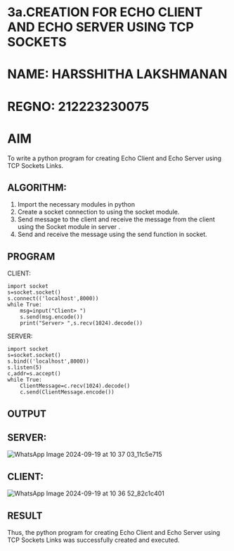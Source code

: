 # 3a.CREATION FOR ECHO CLIENT AND ECHO SERVER USING TCP SOCKETS
# NAME: HARSSHITHA LAKSHMANAN
# REGNO: 212223230075
# AIM
To write a python program for creating Echo Client and Echo Server using TCP
Sockets Links.
## ALGORITHM:
1. Import the necessary modules in python
2. Create a socket connection to using the socket module.
3. Send message to the client and receive the message from the client using the Socket module in
 server .
4. Send and receive the message using the send function in socket.
## PROGRAM
CLIENT:
```
import socket
s=socket.socket()
s.connect(('localhost',8000))
while True:
    msg=input("Client> ")
    s.send(msg.encode())
    print("Server> ",s.recv(1024).decode())
```

SERVER:
```
import socket
s=socket.socket()
s.bind(('localhost',8000))
s.listen(5)
c,addr=s.accept()
while True:
    ClientMessage=c.recv(1024).decode()
    c.send(ClientMessage.encode())
```
## OUTPUT
## SERVER:

![WhatsApp Image 2024-09-19 at 10 37 03_11c5e715](https://github.com/user-attachments/assets/2297f137-0e1e-4049-b1e5-728e3d3f9dd8)


## CLIENT:

![WhatsApp Image 2024-09-19 at 10 36 52_82c1c401](https://github.com/user-attachments/assets/690762bf-cecb-4006-9591-3b5561181aeb)
## RESULT
Thus, the python program for creating Echo Client and Echo Server using TCP Sockets Links 
was successfully created and executed.
